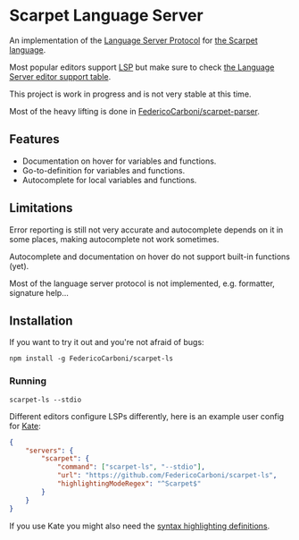 # Scarpet Language Server

An implementation of the [Language Server Protocol][1] for
[the Scarpet language][2].

Most popular editors support [LSP][1] but make sure to check
[the Language Server editor support table][3].

This project is work in progress and is not very stable at this time.

Most of the heavy lifting is done in [FedericoCarboni/scarpet-parser][4].

## Features

- Documentation on hover for variables and functions.
- Go-to-definition for variables and functions.
- Autocomplete for local variables and functions.

## Limitations

Error reporting is still not very accurate and autocomplete depends on it in
some places, making autocomplete not work sometimes.

Autocomplete and documentation on hover do not support built-in functions (yet).

Most of the language server protocol is not implemented, e.g. formatter,
signature help...

## Installation

If you want to try it out and you're not afraid of bugs:

```
npm install -g FedericoCarboni/scarpet-ls
```

### Running

```
scarpet-ls --stdio
```

Different editors configure LSPs differently, here is an example user config for
[Kate](https://kate-editor.org/):

```json
{
	"servers": {
		"scarpet": {
            "command": ["scarpet-ls", "--stdio"],
            "url": "https://github.com/FedericoCarboni/scarpet-ls",
            "highlightingModeRegex": "^Scarpet$"
        }
	}
}
```

If you use Kate you might also need the [syntax highlighting definitions][5].

[1]: https://microsoft.github.io/language-server-protocol/
[2]: https://github.com/gnembon/fabric-carpet/blob/ab79e76b51f084b39654e9833bd6369eefef94cc/docs/scarpet/Full.md
[3]: https://langserver.org/#implementations-client
[4]: https://github.com/FedericoCarboni/scarpet-parser
[5]: https://github.com/FedericoCarboni/kate-scarpet
